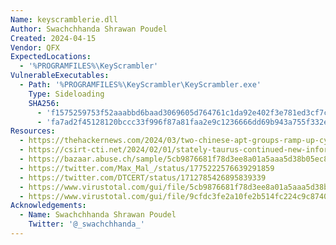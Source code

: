 ```yaml
---
Name: keyscramblerie.dll
Author: Swachchhanda Shrawan Poudel
Created: 2024-04-15
Vendor: QFX
ExpectedLocations:
  - '%PROGRAMFILES%\KeyScrambler'
VulnerableExecutables:
  - Path: '%PROGRAMFILES%\KeyScrambler\KeyScrambler.exe'
    Type: Sideloading
    SHA256:
      - 'f1575259753f52aaabbd6baad3069605d764761c1da92e402f3e781ed3cf7cea'
      - 'fa7ad2f45128120bccc33f996f87a81faa2e9c1236666dd69b943a755f332eb1'
Resources:
  - https://thehackernews.com/2024/03/two-chinese-apt-groups-ramp-up-cyber.html
  - https://csirt-cti.net/2024/02/01/stately-taurus-continued-new-information-on-cyberespionage-attacks-against-myanmar-military-junta/
  - https://bazaar.abuse.ch/sample/5cb9876681f78d3ee8a01a5aaa5d38b05ec81edc48b09e3865b75c49a2187831/
  - https://twitter.com/Max_Mal_/status/1775222576639291859
  - https://twitter.com/DTCERT/status/1712785426895839339
  - https://www.virustotal.com/gui/file/5cb9876681f78d3ee8a01a5aaa5d38b05ec81edc48b09e3865b75c49a2187831/details
  - https://www.virustotal.com/gui/file/9cfdc3fe2a10fe2b514fc224c9c8740e1de039d90b9c17f85b64ff29d4a4ebb1
Acknowledgements:
  - Name: Swachchhanda Shrawan Poudel
    Twitter: '@_swachchhanda_'
---
```


